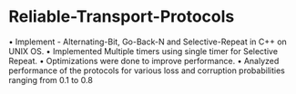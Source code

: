 # Reliable-Transport-Protocols
•	Implement - Alternating-Bit, Go-Back-N and Selective-Repeat in C++ on UNIX OS. 
•	Implemented Multiple timers using single timer for Selective Repeat.
•	Optimizations were done to improve performance.
•	Analyzed performance of the protocols for various loss and corruption probabilities ranging from 0.1 to 0.8
